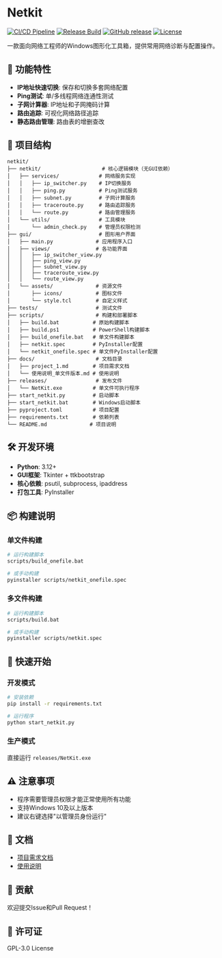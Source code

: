 
# Netkit

[![CI/CD Pipeline](https://github.com/iam189cm/NetKit/actions/workflows/ci.yml/badge.svg)](https://github.com/iam189cm/NetKit/actions/workflows/ci.yml)
[![Release Build](https://github.com/iam189cm/NetKit/actions/workflows/release.yml/badge.svg)](https://github.com/iam189cm/NetKit/actions/workflows/release.yml)
[![GitHub release](https://img.shields.io/github/release/iam189cm/NetKit.svg)](https://github.com/iam189cm/NetKit/releases)
[![License](https://img.shields.io/badge/license-GPL--3.0-blue.svg)](LICENSE)

一款面向网络工程师的Windows图形化工具箱，提供常用网络诊断与配置操作。

## 🚀 功能特性

- **IP地址快速切换**: 保存和切换多套网络配置
- **Ping测试**: 单/多线程网络连通性测试
- **子网计算器**: IP地址和子网掩码计算
- **路由追踪**: 可视化网络路径追踪
- **静态路由管理**: 路由表的增删查改

## 📁 项目结构

```
netkit/
├── netkit/                    # 核心逻辑模块（无GUI依赖）
│   ├── services/             # 网络服务实现
│   │   ├── ip_switcher.py    # IP切换服务
│   │   ├── ping.py           # Ping测试服务
│   │   ├── subnet.py         # 子网计算服务
│   │   ├── traceroute.py     # 路由追踪服务
│   │   └── route.py          # 路由管理服务
│   └── utils/                # 工具模块
│       └── admin_check.py    # 管理员权限检测
├── gui/                      # 图形用户界面
│   ├── main.py              # 应用程序入口
│   ├── views/               # 各功能界面
│   │   ├── ip_switcher_view.py
│   │   ├── ping_view.py
│   │   ├── subnet_view.py
│   │   ├── traceroute_view.py
│   │   └── route_view.py
│   └── assets/              # 资源文件
│       ├── icons/           # 图标文件
│       └── style.tcl        # 自定义样式
├── tests/                   # 测试文件
├── scripts/                 # 构建和部署脚本
│   ├── build.bat           # 原始构建脚本
│   ├── build.ps1           # PowerShell构建脚本
│   ├── build_onefile.bat   # 单文件构建脚本
│   ├── netkit.spec         # PyInstaller配置
│   └── netkit_onefile.spec # 单文件PyInstaller配置
├── docs/                    # 文档目录
│   ├── project_1.md        # 项目需求文档
│   └── 使用说明_单文件版本.md # 使用说明
├── releases/                # 发布文件
│   └── NetKit.exe          # 单文件可执行程序
├── start_netkit.py         # 启动脚本
├── start_netkit.bat        # Windows启动脚本
├── pyproject.toml          # 项目配置
├── requirements.txt        # 依赖列表
└── README.md              # 项目说明
```

## 🛠️ 开发环境

- **Python**: 3.12+
- **GUI框架**: Tkinter + ttkbootstrap
- **核心依赖**: psutil, subprocess, ipaddress
- **打包工具**: PyInstaller

## 📦 构建说明

### 单文件构建
```bash
# 运行构建脚本
scripts/build_onefile.bat

# 或手动构建
pyinstaller scripts/netkit_onefile.spec
```

### 多文件构建
```bash
# 运行构建脚本
scripts/build.bat

# 或手动构建
pyinstaller scripts/netkit.spec
```

## 🚀 快速开始

### 开发模式
```bash
# 安装依赖
pip install -r requirements.txt

# 运行程序
python start_netkit.py
```

### 生产模式
直接运行 `releases/NetKit.exe`

## ⚠️ 注意事项

- 程序需要管理员权限才能正常使用所有功能
- 支持Windows 10及以上版本
- 建议右键选择"以管理员身份运行"

## 📖 文档

- [项目需求文档](docs/project_1.md)
- [使用说明](docs/使用说明_单文件版本.md)

## 🤝 贡献

欢迎提交Issue和Pull Request！

## 📄 许可证

GPL-3.0 License
